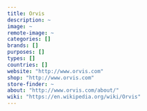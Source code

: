 ```yaml
---
title: Orvis
description: ~
image: ~
remote-image: ~
categories: []
brands: []
purposes: []
types: []
countries: []
website: "http://www.orvis.com"
shop: "http://www.orvis.com"
store-finder: ~
about: "http://www.orvis.com/about/"
wiki: "https://en.wikipedia.org/wiki/Orvis"
---
```

